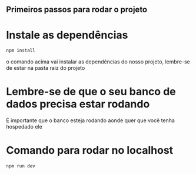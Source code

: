 ## Primeiros passos para rodar o projeto

# Instale as dependências

```bash
npm install
```

o comando acima vai instalar as dependências do nosso projeto, lembre-se de estar na pasta raiz do projeto

# Lembre-se de que o seu banco de dados precisa estar rodando

É importante que o banco esteja rodando aonde quer que vocẽ tenha hospedado ele

# Comando para rodar no localhost

```bash
npm run dev
```
